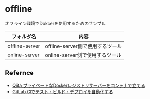 # offline

オフライン環境でDokcerを使用するためのサンプル

| フォルダ名 | 内容 |
| --- | --- |
| offline-server | offline-server側で使用するツール |
| online-server | online-server側で使用するツール |

## Refernce

* [Qiita プライベートなDockerレジストリサーバーをコンテナで立てる](https://qiita.com/rsakao/items/617f54579278173d3c20)
* [GitLab CIでテスト・ビルド・デプロイを自動化する](https://qiita.com/bremen/items/f47f383b9931a840a25c)
